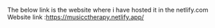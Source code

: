 The below link is the website where i have hosted it in the netlify.com
Website link :https://musicctherapy.netlify.app/
